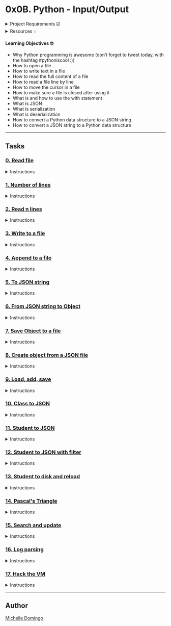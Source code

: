 # 0x0B. Python - Input/Output

<details><summary>Project Requirements ☑️</summary>
...
</details>

<details><summary>Resources 💡</summary>
...
</details>

#### Learning Objectives 🤓

* Why Python programming is awesome (don’t forget to tweet today, with the hashtag #pythoniscool :))
* How to open a file
* How to write text in a file
* How to read the full content of a file 
* How to read a file line by line
* How to move the cursor in a file
* How to make sure a file is closed after using it
* What is and how to use the with statement
* What is JSON
* What is serialization
* What is deserialization
* How to convert a Python data structure to a JSON string 
* How to convert a JSON string to a Python data structure

---
## Tasks

### [0. Read file](./0-read_file.py)
<details><summary>Instructions</summary><br>

* Write a function that reads a text file (UTF8) and prints it to stdout:
```

```
</details>

### [1. Number of lines](./1-number_of_lines.py)
<details><summary>Instructions</summary><br>

* Write a function that returns the number of lines of a text file:
```

```
</details>

### [2. Read n lines](./2-read_lines.py)
<details><summary>Instructions</summary><br>

* Write a function that reads n lines of a text file (UTF8) and prints it to stdout:
```

```
</details>

### [3. Write to a file](./3-write_file.py)
<details><summary>Instructions</summary><br>

* Write a function that writes a string to a text file (UTF8) and returns the number of characters written:
```

```
</details>

### [4. Append to a file](./4-append_write.py)
<details><summary>Instructions</summary><br>

* Write a function that appends a string at the end of a text file (UTF8) and returns the number of characters added:
```

```
</details>

### [5. To JSON string](./5-to_json_string.py)
<details><summary>Instructions</summary><br>

* Write a function that returns the JSON representation of an object (string):
```

```
</details>

### [6. From JSON string to Object](./6-from_json_string.py)
<details><summary>Instructions</summary><br>

* Write a function that returns an object (Python data structure) represented by a JSON string:
```

```
</details>

### [7. Save Object to a file](./7-save_to_json_file.py)
<details><summary>Instructions</summary><br>

* Write a function that writes an Object to a text file, using a JSON representation:
```

```
</details>

### [8. Create object from a JSON file](./8-load_from_json_file.py)
<details><summary>Instructions</summary><br>

* Write a function that creates an Object from a “JSON file”:
```

```
</details>

### [9. Load, add, save](./9-add_item.py)
<details><summary>Instructions</summary><br>

* Write a script that adds all arguments to a Python list, and then save them to a file:
```

```
</details>

### [10. Class to JSON](./10-class_to_json.py)
<details><summary>Instructions</summary><br>

* Write a function that returns the dictionary description with simple data structure (list, dictionary, string, integer and boolean) for JSON serialization of an object:
```

```
</details>

### [11. Student to JSON](./11-student.py)
<details><summary>Instructions</summary><br>

* Write a class Student that defines a student by:
```

```
</details>

### [12. Student to JSON with filter](./12-student.py)
<details><summary>Instructions</summary><br>

* Write a class Student that defines a student by: (based on 11-student.py)
```

```
</details>

### [13. Student to disk and reload](./13-student.py)
<details><summary>Instructions</summary><br>

* Write a class Student that defines a student by: (based on 12-student.py)
```

```
</details>

### [14. Pascal's Triangle](./14-pascal_triangle.py)
<details><summary>Instructions</summary><br>

* Technical interview preparation:
```

```
</details>

### [15. Search and update](./100-append_after.py)
<details><summary>Instructions</summary><br>

* Write a function that inserts a line of text to a file, after each line containing a specific string (see example):
```

```
</details>

### [16. Log parsing](./101-stats.py)
<details><summary>Instructions</summary><br>

* Write a script that reads stdin line by line and computes metrics:
```

```
</details>

### [17. Hack the VM](./read_write_heap.py)
<details><summary>Instructions</summary><br>

* Write a script that finds a string in the heap of a running process, and replaces it.
```

```
</details>

---

## Author
[Michelle Domingo](https://github.com/michedomingo)
